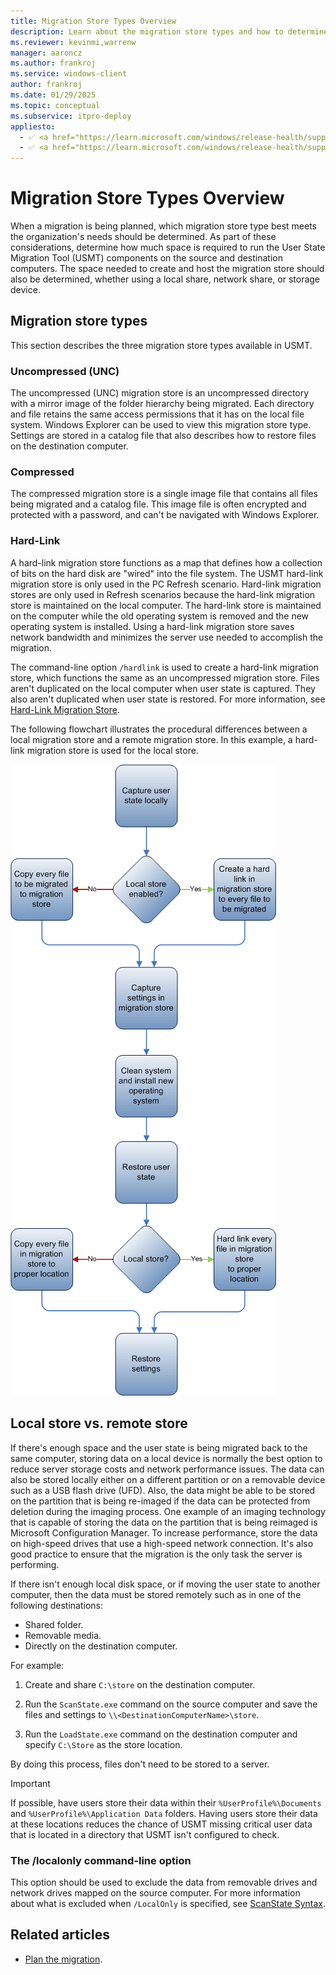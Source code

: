 ```yaml
---
title: Migration Store Types Overview
description: Learn about the migration store types and how to determine which migration store type best suits the organization's needs.
ms.reviewer: kevinmi,warrenw
manager: aaroncz
ms.author: frankroj
ms.service: windows-client
author: frankroj
ms.date: 01/29/2025
ms.topic: conceptual
ms.subservice: itpro-deploy
appliesto:
  - ✅ <a href="https://learn.microsoft.com/windows/release-health/supported-versions-windows-client" target="_blank">Windows 11</a>
  - ✅ <a href="https://learn.microsoft.com/windows/release-health/supported-versions-windows-client" target="_blank">Windows 10</a>
---
```


# Migration Store Types Overview

When a migration is being planned, which migration store type best meets the organization's needs should be determined. As part of these considerations, determine how much space is required to run the User State Migration Tool (USMT) components on the source and destination computers. The space needed to create and host the migration store should also be determined, whether using a local share, network share, or storage device.

## Migration store types

This section describes the three migration store types available in USMT.

### Uncompressed (UNC)

The uncompressed (UNC) migration store is an uncompressed directory with a mirror image of the folder hierarchy being migrated. Each directory and file retains the same access permissions that it has on the local file system. Windows Explorer can be used to view this migration store type. Settings are stored in a catalog file that also describes how to restore files on the destination computer.

### Compressed

The compressed migration store is a single image file that contains all files being migrated and a catalog file. This image file is often encrypted and protected with a password, and can't be navigated with Windows Explorer.

### Hard-Link

A hard-link migration store functions as a map that defines how a collection of bits on the hard disk are "wired" into the file system. The USMT hard-link migration store is only used in the PC Refresh scenario. Hard-link migration stores are only used in Refresh scenarios because the hard-link migration store is maintained on the local computer. The hard-link store is maintained on the computer while the old operating system is removed and the new operating system is installed. Using a hard-link migration store saves network bandwidth and minimizes the server use needed to accomplish the migration.

The command-line option `/hardlink` is used to create a hard-link migration store, which functions the same as an uncompressed migration store. Files aren't duplicated on the local computer when user state is captured. They also aren't duplicated when user state is restored. For more information, see [Hard-Link Migration Store](usmt-hard-link-migration-store.md).

The following flowchart illustrates the procedural differences between a local migration store and a remote migration store. In this example, a hard-link migration store is used for the local store.

![migration store comparison.](images/dep-win8-l-usmt-migrationcomparemigstores.gif)

## Local store vs. remote store

If there's enough space and the user state is being migrated back to the same computer, storing data on a local device is normally the best option to reduce server storage costs and network performance issues. The data can also be stored locally either on a different partition or on a removable device such as a USB flash drive (UFD). Also, the data might be able to be stored on the partition that is being re-imaged if the data can be protected from deletion during the imaging process. One example of an imaging technology that is capable of storing the data on the partition that is being reimaged is Microsoft Configuration Manager. To increase performance, store the data on high-speed drives that use a high-speed network connection. It's also good practice to ensure that the migration is the only task the server is performing.

If there isn't enough local disk space, or if moving the user state to another computer, then the data must be stored remotely such as in one of the following destinations:

- Shared folder.
- Removable media.
- Directly on the destination computer.

For example:

1. Create and share `C:\store` on the destination computer.

1. Run the `ScanState.exe` command on the source computer and save the files and settings to `\\<DestinationComputerName>\store`.

1. Run the `LoadState.exe` command on the destination computer and specify `C:\Store` as the store location.

By doing this process, files don't need to be stored to a server.

> [!IMPORTANT]
>
> If possible, have users store their data within their `%UserProfile%\Documents` and `%UserProfile%\Application Data` folders. Having users store their data at these locations reduces the chance of USMT missing critical user data that is located in a directory that USMT isn't configured to check.

### The /localonly command-line option

This option should be used to exclude the data from removable drives and network drives mapped on the source computer. For more information about what is excluded when `/LocalOnly` is specified, see [ScanState Syntax](usmt-scanstate-syntax.md).

## Related articles

- [Plan the migration](usmt-plan-your-migration.md).
